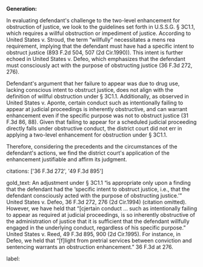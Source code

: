 **Generation:**

In evaluating defendant's challenge to the two-level enhancement for obstruction of justice, we look to the guidelines set forth in U.S.S.G. § 3C1.1, which requires a willful obstruction or impediment of justice. According to United States v. Stroud, the term “willfully” necessitates a mens rea requirement, implying that the defendant must have had a specific intent to obstruct justice (893 F.2d 504, 507 (2d Cir.1990)). This intent is further echoed in United States v. Defeo, which emphasizes that the defendant must consciously act with the purpose of obstructing justice (36 F.3d 272, 276).

Defendant's argument that her failure to appear was due to drug use, lacking conscious intent to obstruct justice, does not align with the definition of willful obstruction under § 3C1.1. Additionally, as observed in United States v. Aponte, certain conduct such as intentionally failing to appear at judicial proceedings is inherently obstructive, and can warrant enhancement even if the specific purpose was not to obstruct justice (31 F.3d 86, 88). Given that failing to appear for a scheduled judicial proceeding directly falls under obstructive conduct, the district court did not err in applying a two-level enhancement for obstruction under § 3C1.1.

Therefore, considering the precedents and the circumstances of the defendant's actions, we find the district court's application of the enhancement justifiable and affirm its judgment.

citations: ['36 F.3d 272', '49 F.3d 895']

gold_text: An adjustment under § 3C1.1 “is appropriate only upon a finding that the defendant had the ‘specific intent to obstruct justice, i.e., that the defendant consciously acted with the purpose of obstructing justice.’” United States v. Defeo, 36 F.3d 272, 276 (2d Cir.1994) (citation omitted). However, we have held that “[cjertain conduct ... such as intentionally failing to appear as required at judicial proceedings, is so inherently obstructive of the administration of justice that it is sufficient that the defendant willfully engaged in the underlying conduct, regardless of his specific purpose.” United States v. Reed, 49 F.3d 895, 900 (2d Cir.1995). For instance, in Defeo, we held that “[f]light from pretrial services between conviction and sentencing warrants an obstruction enhancement.” 36 F.3d at 276.

label: 